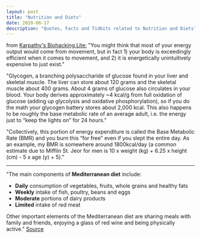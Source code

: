 ```yaml
---
layout: post
title: "Nutrition and Diets"
date: 2020-06-17
description: "Quotes, Facts and Tidbits related to Nutrition and Diets"
---
```

from [Karpathy's Biohacking Lite:](https://karpathy.github.io/2020/06/11/biohacking-lite/)
"You might think that most of your energy output would come from movement, but in fact 1) your body is exceedingly efficient when it comes to movement, and 2) it is energetically unintuitively expensive to just exist."

"Glycogen, a branching polysaccharide of glucose found in your liver and skeletal muscle. The liver can store about 120 grams and the skeletal muscle about 400 grams. About 4 grams of glucose also circulates in your blood. Your body derives approximately ~4 kcal/g from full oxidation of glucose (adding up glycolysis and oxidative phosphorylation), so if you do the math your glycogen battery stores about 2,000 kcal. This also happens to be roughly the base metabolic rate of an average adult, i.e. the energy just to “keep the lights on” for 24 hours."

"Collectively, this portion of energy expenditure is called the Base Metabolic Rate (BMR) and you burn this “for free” even if you slept the entire day. As an example, my BMR is somewhere around 1800kcal/day (a common estimate due to Mifflin St. Jeor for men is 10 x weight (kg) + 6.25 x height (cm) - 5 x age (y) + 5)."

----------------------
"The main components of **Mediterranean diet** include:

- **Daily** consumption of vegetables, fruits, whole grains and healthy fats
- **Weekly** intake of fish, poultry, beans and eggs
- **Moderate** portions of dairy products
- **Limited** intake of red meat

Other important elements of the Mediterranean diet are sharing meals with family and friends, enjoying a glass of red wine and being physically active." [Source](https://www.mayoclinic.org/healthy-lifestyle/nutrition-and-healthy-eating/in-depth/mediterranean-diet/art-20047801)
